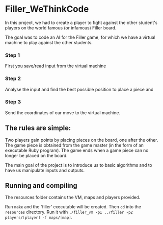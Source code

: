 # Filler_WeThinkCode
In this project, we had to create a player to fight against the other student's players on the world famous (or infamous) Filler board.

The goal was to code an AI for the Filler game, for which we have a virtual machine to play against the other students.

### Step 1
 First you save/read input from the virtual machine
 
### Step 2
 Analyse the input and find the best possible position to place a piece and

### Step 3
 Send the coordinates of our move to the virtual machine.
 
## The rules are simple:
 Two players gain points by placing pieces on the board, one after the other.
 The game piece is obtained from the game master (in the form of an executable Ruby program).
 The game ends when a game piece can no longer be placed on the board.
 
 
The main goal of the project is to introduce us to basic algorithms and to have us manipulate inputs and outputs.

## Running and compiling
The resources folder contains the VM, maps and players provided.

Run `make` and the 'filler' executable will be created. Then `cd` into the `resources` directory.
Run it with `./filler_vm -p1 ../filler -p2 players/[player] -f maps/[map]`.


